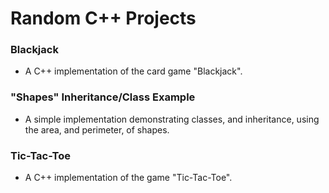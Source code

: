 # Random C++ Projects

### Blackjack
  * A C++ implementation of the card game "Blackjack".
  
### "Shapes" Inheritance/Class Example
 * A simple implementation demonstrating classes, and inheritance, using the area, and perimeter, of shapes.

### Tic-Tac-Toe
  * A C++ implementation of the game "Tic-Tac-Toe".
  
